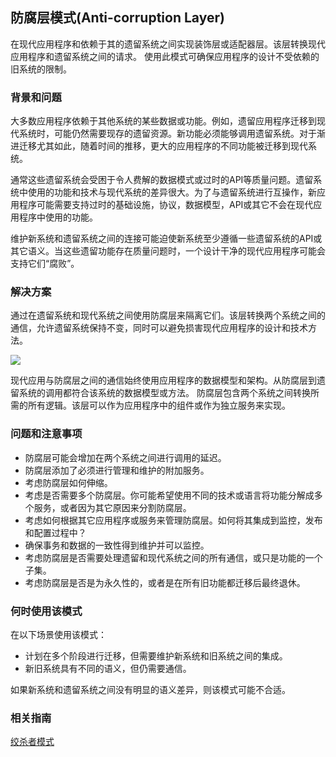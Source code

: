 ## 防腐层模式(Anti-corruption Layer)

在现代应用程序和依赖于其的遗留系统之间实现装饰层或适配器层。该层转换现代应用程序和遗留系统之间的请求。 使用此模式可确保应用程序的设计不受依赖的旧系统的限制。

### 背景和问题

大多数应用程序依赖于其他系统的某些数据或功能。例如，遗留应用程序迁移到现代系统时，可能仍然需要现存的遗留资源。新功能必须能够调用遗留系统。对于渐进迁移尤其如此，随着时间的推移，更大的应用程序的不同功能被迁移到现代系统。

通常这些遗留系统会受困于令人费解的数据模式或过时的API等质量问题。遗留系统中使用的功能和技术与现代系统的差异很大。为了与遗留系统进行互操作，新应用程序可能需要支持过时的基础设施，协议，数据模型，API或其它不会在现代应用程序中使用的功能。

维护新系统和遗留系统之间的连接可能迫使新系统至少遵循一些遗留系统的API或其它语义。当这些遗留功能存在质量问题时，一个设计干净的现代应用程序可能会支持它们“腐败”。

### 解决方案

通过在遗留系统和现代系统之间使用防腐层来隔离它们。该层转换两个系统之间的通信，允许遗留系统保持不变，同时可以避免损害现代应用程序的设计和技术方法。

![](https://docs.microsoft.com/en-us/azure/architecture/patterns/_images/anti-corruption-layer.png)

现代应用与防腐层之间的通信始终使用应用程序的数据模型和架构。从防腐层到遗留系统的调用都符合该系统的数据模型或方法。 防腐层包含两个系统之间转换所需的所有逻辑。该层可以作为应用程序中的组件或作为独立服务来实现。

### 问题和注意事项

* 防腐层可能会增加在两个系统之间进行调用的延迟。
* 防腐层添加了必须进行管理和维护的附加服务。
* 考虑防腐层如何伸缩。
* 考虑是否需要多个防腐层。你可能希望使用不同的技术或语言将功能分解成多个服务，或者因为其它原因来分割防腐层。
* 考虑如何根据其它应用程序或服务来管理防腐层。如何将其集成到监控，发布和配置过程中？
* 确保事务和数据的一致性得到维护并可以监控。
* 考虑防腐层是否需要处理遗留和现代系统之间的所有通信，或只是功能的一个子集。
* 考虑防腐层是否是为永久性的，或者是在所有旧功能都迁移后最终退休。

### 何时使用该模式

在以下场景使用该模式：

* 计划在多个阶段进行迁移，但需要维护新系统和旧系统之间的集成。
* 新旧系统具有不同的语义，但仍需要通信。

如果新系统和遗留系统之间没有明显的语义差异，则该模式可能不合适。

### 相关指南

[绞杀者模式](stangler.html)